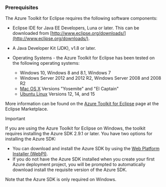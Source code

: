 ### Prerequisites
The Azure Toolkit for Eclipse requires the following software components:

* Eclipse IDE for Java EE Developers, Luna or later. This can be downloaded from [http://www.eclipse.org/downloads/](http://www.eclipse.org/downloads/).
* A Java Developer Kit (JDK), v1.8 or later. 
* Operating Systems - the Azure Toolkit for Eclipse has been tested on the following operating systems:
  
  * Windows 10, Windows 8 and 8.1, Windows 7
  * Windows Server 2012 and 2012 R2, Windows Server 2008 and 2008 R2
  * [Mac OS X](http://www.apple.com/osx) Versions "Yosemite" and "El Captain"
  * [Ubuntu Linux](http://www.ubuntu.com) Versions 12, 14, and 15

More information can be found on the [Azure Toolkit for Eclipse](http://marketplace.eclipse.org/content/azure-toolkit-eclipse) page at the Eclipse Marketplace.

> [!IMPORTANT]
> If you are using the Azure Toolkit for Eclipse on Windows, the toolkit requires installing the Azure SDK 2.9.1 or later. You have two options for installing the Azure SDK:
> 
> * You can download and install the Azure SDK by using the [Web Platform Installer (WebPI)](http://go.microsoft.com/fwlink/?LinkID=252838).
> * If you do not have the Azure SDK installed when you create your first Azure deployment project, you will be prompted to automatically download install the requisite version of the Azure SDK.
> 
> Note that the Azure SDK is only required on Windows.
> 
> 

